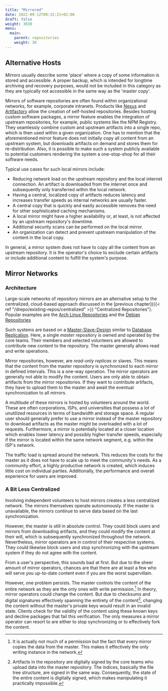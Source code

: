 ```yaml
---
title: "Mirrored"
date: 2022-09-12T00:32:21+02:00
draft: false
weight: 3030
menu:
  main:
    parent: repositories
    weight: 30
---
```


## Alternative Hosts

_Mirrors_ usually describe some 'place' where a copy of some information is
stored and accessible. A proper backup, which is intended for longtime archiving
and recovery purposes, would not be included in this category as they are
typically not accessible in the same way as the 'master copy'.

Mirrors of software repositories are often found within organizational networks,
for example, corporate intranets. Products like
[Nexus](https://www.sonatype.com/products/nexus-repository "Nexus Repository")
and [Artifactory](https://jfrog.com/artifactory/ "Artifactory") allow the
creation of self-hosted repositories. Besides hosting custom software packages,
a mirror feature enables the integration of upstream repositories, for example,
public systems like the NPM Registry. They seamlessly combine custom and
upstream artifacts into a single repo, which is then used within a given
organization. One has to mention that the aforementioned mirror feature does not
initially copy all content from an upstream system, but downloads artifacts on
demand and stores them for re-distribution. Also, it is possible to make such a
system publicly available to potential customers rendering the system a
one-stop-shop for all their software needs.

Typical use cases for such local mirrors include:

- Reducing network load on the upstream repository and the local internet
  connection. An artifact is downloaded from the internet once and subsequently
  only transferred within the local network.
- Having a central, localized copy of artifacts reduces latency and increases
  transfer speeds as internal networks are usually faster.
- A central copy that is quickly and easily accessible removes the need for
  other sophisticated caching mechanisms.
- A local mirror might have a higher availability or, at least, is not affected
  by an upstream repository's downtime.
- Additional security scans can be performed on the local mirror.
- An organization can detect and prevent upstream manipulation of the content in
  the local copy.

In general, a mirror system does not have to copy all the content from an
upstream repository. It is the operator's choice to exclude certain artifacts or
include additional content to fulfill the system's purpose.

## Mirror Networks

### Architecture

Large-scale networks of repository mirrors are an alternative setup to the
centralized, cloud-based approach discussed in the [previous
chapter]({{< ref "/drepo/existing-repos/centralized" >}} "Centralized
Repositories"). Popular examples are the
[Arch Linux Repositories](https://wiki.archlinux.org/title/Official_repositories "Arch Linux Repositories")
and the
[Debian Repositories](https://wiki.debian.org/DebianRepository "Debian Repository")

<!-- arch, debian repos -->

Such systems are based on a
[Master-Slave-Design](<https://en.wikipedia.org/wiki/Master/slave_(technology)> "Master/Slave")
similar to
[Database Replication](<https://en.wikipedia.org/wiki/Replication_(computing)#DATABASE> "Database Replication").
Here, a single _master_ repository is owned and operated by the core teams.
Their members and selected volunteers are allowed to contribute new content to
the repository. The master generally allows read and write operations.

<!-- a master repository is mirrored to a large number of independent mirror repositories -->
<!-- writing changes are executed in the master and replicated to mirrors -->

Mirror repositories, however, are _read-only replicas_ or slaves. This means
that the content from the master repository is synchronized to each mirror in
defined intervals. This is a one-way operation. The mirror operators are
generally not able to modify the content. Users are only able to obtain
artifacts from the mirror repositories. If they want to contribute artifacts,
they have to upload them to the master and await the eventual synchronization to
all mirrors.

<!-- TODO illustration -->

A multitude of these mirrors is hosted by volunteers around the world. These are
often corporations, ISPs, and universities that possess a lot of unutilized
resources in terms of bandwidth and storage space. A regular user should
generally prefer to use a mirror instead of the master repository to download
artifacts as the master might be overloaded with a lot of requests. Furthermore,
a mirror is potentially located at a closer location which enables lower latency
and possibly higher transfer speeds, especially if the mirror is located within
the same network segment, e.g. within the ISP's network.

<!-- mirrors are often hosted by volunteers around the world -->
<!-- users can choose mirrors that are located near them to get better performance -->

The traffic load is spread around the network. This reduces the costs for the
master as it does not have to scale up to meet the community's needs. As a
community effort, a highly productive network is created, which induces little
cost on individual parties. Additionally, the performance and overall experience
for users are improved.

<!-- traffic is spread in the network, reducing cost for the master and improving performance for users -->

### A Bit Less Centralized

Involving independent volunteers to host mirrors creates a less centralized
network. The mirrors themselves operate autonomously. If the master is
unavailable, the mirrors continue to serve data based on the last
synchronization.

However, the master is still in absolute control. They could block users and
mirrors from downloading artifacts, and they could modify the content at their
will, which is subsequently synchronized throughout the network. Nevertheless,
mirror operators are in control of their respective systems. They could likewise
block users and stop synchronizing with the upstream system if they do not agree
with the content.

From a user's perspective, this sounds bad at first. But due to the sheer amount
of mirror operators, chances are that there are at least a few who will serve
you up-to-date content even if you are the worst supervillain.

However, one problem persists. The master controls the content of the entire
network as they are the only ones with write permission.[^copy] In theory,
mirror operators could change the content. But due to checksums and digital
signatures effectively spanning the entirety of the content[^signed], changing
the content without the master's private keys would result in an invalid state.
Clients check for the validity of the content using these known keys and decline
packages that fail this verification. The only measures a mirror operator can
resort to are either to stop synchronizing or to effectively fork the content.

[^copy]:
    It is actually not much of a permission but the fact that every mirror
    copies the data from the master. This makes it effectively the only writing
    instance in the network.

[^signed]:
    Artifacts in the repository are digitally signed by the core teams who
    upload data into the master repository. The indices, basically the file tree
    structure, are signed in the same way. Consequently, the state of the entire
    content is digitally signed, which makes manipulating it practically
    impossible.

<!-- admins of master have generally no control over the mirrors -->
<!-- however, they might block mirroring or users -->

<!-- admins of mirrors only control their respective systems -->
<!-- and can block certain users -->

<!-- as there are many independent mirrors, chances are that they are not all blocking the same users (if any) -->
<!-- thus, sort of decentralized -->

<!-- admins of master have generally control over the content in the system as the integrity of the system as a whole is maintained using gpg -->
<!-- the gpg keys are hold by the master admins, and other contributors, but centralized on the master instance -->

<!-- mirrors can fight content manipulation by the master only by not updating their content -->
<!-- or actually forking -->
